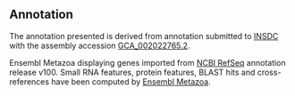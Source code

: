 **Annotation**
----------

The annotation presented is derived from annotation submitted to
[INSDC](http://www.insdc.org) with the assembly accession [GCA_002022765.2](http://www.ebi.ac.uk/ena/data/view/GCA_002022765.2).

Ensembl Metazoa displaying genes imported from [NCBI RefSeq](https://www.ncbi.nlm.nih.gov/genome/annotation_euk/Crassostrea_virginica/100) annotation release v100.
Small RNA features, protein features, BLAST hits and cross-references have been
computed by [Ensembl Metazoa](https://metazoa.ensembl.org/info/genome/annotation/index.html).
